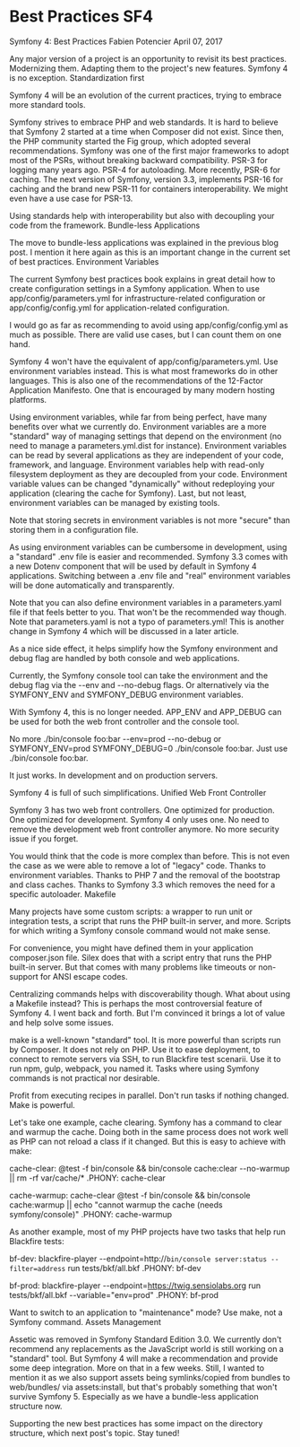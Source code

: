 # Best Practices SF4


   
Symfony 4: Best Practices 
Fabien Potencier
April 07, 2017

Any major version of a project is an opportunity to revisit its best practices. Modernizing them. Adapting them to the project's new features. Symfony 4 is no exception.
Standardization first

Symfony 4 will be an evolution of the current practices, trying to embrace more standard tools.

Symfony strives to embrace PHP and web standards. It is hard to believe that Symfony 2 started at a time when Composer did not exist. Since then, the PHP community started the Fig group, which adopted several recommendations. Symfony was one of the first major frameworks to adopt most of the PSRs, without breaking backward compatibility. PSR-3 for logging many years ago. PSR-4 for autoloading. More recently, PSR-6 for caching. The next version of Symfony, version 3.3, implements PSR-16 for caching and the brand new PSR-11 for containers interoperability. We might even have a use case for PSR-13.

Using standards help with interoperability but also with decoupling your code from the framework.
Bundle-less Applications

The move to bundle-less applications was explained in the previous blog post. I mention it here again as this is an important change in the current set of best practices.
Environment Variables

The current Symfony best practices book explains in great detail how to create configuration settings in a Symfony application. When to use app/config/parameters.yml for infrastructure-related configuration or app/config/config.yml for application-related configuration.

I would go as far as recommending to avoid using app/config/config.yml as much as possible. There are valid use cases, but I can count them on one hand.

Symfony 4 won't have the equivalent of app/config/parameters.yml. Use environment variables instead. This is what most frameworks do in other languages. This is also one of the recommendations of the 12-Factor Application Manifesto. One that is encouraged by many modern hosting platforms.

Using environment variables, while far from being perfect, have many benefits over what we currently do. Environment variables are a more "standard" way of managing settings that depend on the environment (no need to manage a parameters.yml.dist for instance). Environment variables can be read by several applications as they are independent of your code, framework, and language. Environment variables help with read-only filesystem deployment as they are decoupled from your code. Environment variable values can be changed "dynamically" without redeploying your application (clearing the cache for Symfony). Last, but not least, environment variables can be managed by existing tools.

Note that storing secrets in environment variables is not more "secure" than storing them in a configuration file.

As using environment variables can be cumbersome in development, using a "standard" .env file is easier and recommended. Symfony 3.3 comes with a new Dotenv component that will be used by default in Symfony 4 applications. Switching between a .env file and "real" environment variables will be done automatically and transparently.

Note that you can also define environment variables in a parameters.yaml file if that feels better to you. That won't be the recommended way though. Note that parameters.yaml is not a typo of parameters.yml! This is another change in Symfony 4 which will be discussed in a later article.

As a nice side effect, it helps simplify how the Symfony environment and debug flag are handled by both console and web applications.

Currently, the Symfony console tool can take the environment and the debug flag via the --env and --no-debug flags. Or alternatively via the SYMFONY_ENV and SYMFONY_DEBUG environment variables.

With Symfony 4, this is no longer needed. APP_ENV and APP_DEBUG can be used for both the web front controller and the console tool.

No more ./bin/console foo:bar --env=prod --no-debug or SYMFONY_ENV=prod SYMFONY_DEBUG=0 ./bin/console foo:bar. Just use ./bin/console foo:bar.

It just works. In development and on production servers.

Symfony 4 is full of such simplifications.
Unified Web Front Controller

Symfony 3 has two web front controllers. One optimized for production. One optimized for development. Symfony 4 only uses one. No need to remove the development web front controller anymore. No more security issue if you forget.

You would think that the code is more complex than before. This is not even the case as we were able to remove a lot of "legacy" code. Thanks to environment variables. Thanks to PHP 7 and the removal of the bootstrap and class caches. Thanks to Symfony 3.3 which removes the need for a specific autoloader.
Makefile

Many projects have some custom scripts: a wrapper to run unit or integration tests, a script that runs the PHP built-in server, and more. Scripts for which writing a Symfony console command would not make sense.

For convenience, you might have defined them in your application composer.json file. Silex does that with a script entry that runs the PHP built-in server. But that comes with many problems like timeouts or non-support for ANSI escape codes.

Centralizing commands helps with discoverability though. What about using a Makefile instead? This is perhaps the most controversial feature of Symfony 4. I went back and forth. But I'm convinced it brings a lot of value and help solve some issues.

make is a well-known "standard" tool. It is more powerful than scripts run by Composer. It does not rely on PHP. Use it to ease deployment, to connect to remote servers via SSH, to run Blackfire test scenarii. Use it to run npm, gulp, webpack, you named it. Tasks where using Symfony commands is not practical nor desirable.

Profit from executing recipes in parallel. Don't run tasks if nothing changed. Make is powerful.

Let's take one example, cache clearing. Symfony has a command to clear and warmup the cache. Doing both in the same process does not work well as PHP can not reload a class if it changed. But this is easy to achieve with make:

cache-clear:
    @test -f bin/console && bin/console cache:clear --no-warmup || rm -rf var/cache/*
.PHONY: cache-clear

cache-warmup: cache-clear
    @test -f bin/console && bin/console cache:warmup || echo "cannot warmup the cache (needs symfony/console)"
.PHONY: cache-warmup

As another example, most of my PHP projects have two tasks that help run Blackfire tests:

bf-dev:
    blackfire-player --endpoint=http://`bin/console server:status --filter=address` run tests/bkf/all.bkf
.PHONY: bf-dev

bf-prod:
    blackfire-player --endpoint=https://twig.sensiolabs.org run tests/bkf/all.bkf --variable="env=prod"
.PHONY: bf-prod

Want to switch to an application to "maintenance" mode? Use make, not a Symfony command.
Assets Management

Assetic was removed in Symfony Standard Edition 3.0. We currently don't recommend any replacements as the JavaScript world is still working on a "standard" tool. But Symfony 4 will make a recommendation and provide some deep integration. More on that in a few weeks. Still, I wanted to mention it as we also support assets being symlinks/copied from bundles to web/bundles/ via assets:install, but that's probably something that won't survive Symfony 5. Especially as we have a bundle-less application structure now.

Supporting the new best practices has some impact on the directory structure, which next post's topic. Stay tuned!
